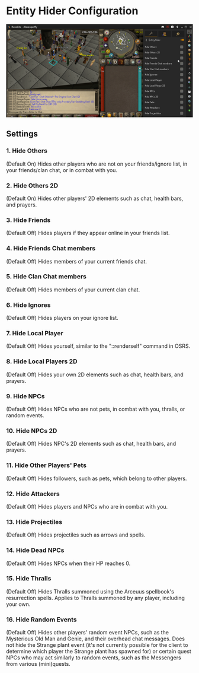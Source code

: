 # Entity Hider Configuration

![](img/entity-hider/entity_hider_display.gif)

## Settings

### 1. Hide Others

(Default On) Hides other players who are not on your friends/ignore list, in your friends/clan chat, or in combat with you.

### 2. Hide Others 2D

(Default On) Hides other players' 2D elements such as chat, health bars, and prayers.

### 3. Hide Friends

(Default Off) Hides players if they appear online in your friends list.

### 4. Hide Friends Chat members

(Default Off) Hides members of your current friends chat.

### 5. Hide Clan Chat members

(Default Off) Hides members of your current clan chat.

### 6. Hide Ignores

(Default Off) Hides players on your ignore list.

### 7. Hide Local Player

(Default Off) Hides yourself, similar to the "::renderself" command in OSRS.

### 8. Hide Local Players 2D

(Default Off) Hides your own 2D elements such as chat, health bars, and prayers.

### 9. Hide NPCs

(Default Off) Hides NPCs who are not pets, in combat with you, thralls, or random events.

### 10. Hide NPCs 2D

(Default Off) Hides NPC's 2D elements such as chat, health bars, and prayers.

### 11. Hide Other Players' Pets

(Default Off) Hides followers, such as pets, which belong to other players.

### 12. Hide Attackers

(Default Off) Hides players and NPCs who are in combat with you.

### 13. Hide Projectiles

(Default Off) Hides projectiles such as arrows and spells.

### 14. Hide Dead NPCs

(Default Off) Hides NPCs when their HP reaches 0.

### 15. Hide Thralls

(Default Off) Hides Thralls summoned using the Arceuus spellbook's resurrection spells. Applies to Thralls summoned by any player, including your own.

### 16. Hide Random Events

(Default Off) Hides other players' random event NPCs, such as the Mysterious Old Man and Genie, and their overhead chat messages. Does not hide the Strange plant event (it's not currently possible for the client to determine which player the Strange plant has spawned for) or certain quest NPCs who may act similarly to random events, such as the Messengers from various (mini)quests.
